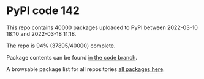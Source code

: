 # PyPI code 142

This repo contains 40000 packages uploaded to PyPI between 
2022-03-10 18:10 and 2022-03-18 11:18.

The repo is 94% (37895/40000) complete.

Package contents can be found [in the code branch](https://github.com/pypi-data/pypi-mirror-142/tree/code/packages).

A browsable package list for all repositories [all packages here](https://pypi-data.github.io/website/repositories/pypi-mirror-142).



